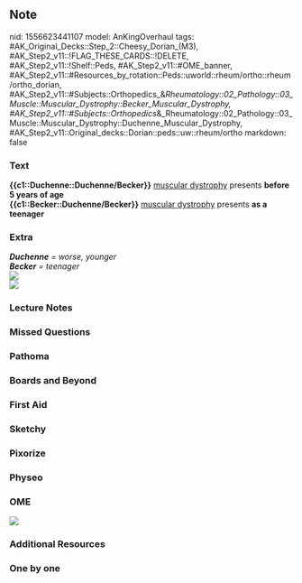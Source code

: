 ## Note
nid: 1556623441107
model: AnKingOverhaul
tags: #AK_Original_Decks::Step_2::Cheesy_Dorian_(M3), #AK_Step2_v11::!FLAG_THESE_CARDS::!DELETE, #AK_Step2_v11::!Shelf::Peds, #AK_Step2_v11::#OME_banner, #AK_Step2_v11::#Resources_by_rotation::Peds::uworld::rheum/ortho::rheum/ortho_dorian, #AK_Step2_v11::#Subjects::Orthopedics_&_Rheumatology::02_Pathology::03_Muscle::Muscular_Dystrophy::Becker_Muscular_Dystrophy, #AK_Step2_v11::#Subjects::Orthopedics_&_Rheumatology::02_Pathology::03_Muscle::Muscular_Dystrophy::Duchenne_Muscular_Dystrophy, #AK_Step2_v11::Original_decks::Dorian::peds::uw::rheum/ortho
markdown: false

### Text
<div>
  <b>{{c1::Duchenne::Duchenne/Becker}}</b> <u>muscular
  dystrophy</u> presents <b>before 5 years of age</b>
</div>
<div>
  <b>{{c1::Becker::Duchenne/Becker}}</b> <u>muscular dystrophy</u>
  presents <b>as a teenager</b>
</div>

### Extra
<div>
  <div>
    <i><b>Duchenne</b> = worse, younger</i>
  </div>
  <div>
    <div>
      <i><b>Becker</b> = teenager</i>
    </div>
    <div>
      <i><img src="paste-8016904350334977.jpg"></i>
    </div>
  </div>
  <div>
    <i><img src="Muscular%20Dystrophies.png"></i>
  </div>
</div>

### Lecture Notes


### Missed Questions


### Pathoma


### Boards and Beyond


### First Aid


### Sketchy


### Pixorize


### Physeo


### OME
<div class="ome-widget">
  <a href="https://onlinemeded.org?ref=anki"><img src=
  "_OME_AnkiFlashcards_General_3.png"></a>
</div>

### Additional Resources


### One by one

